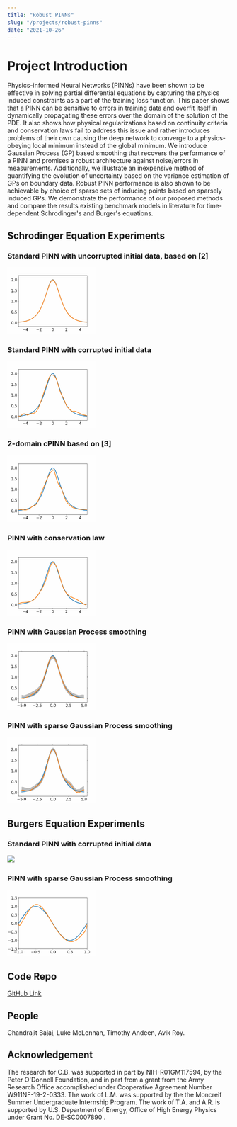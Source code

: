 ```yaml
---
title: "Robust PINNs"
slug: "/projects/robust-pinns"
date: "2021-10-26"
---
```


# Project Introduction

Physics-informed Neural Networks (PINNs) have been shown to be effective in solving partial differential equations by capturing the physics induced constraints as a part of the training loss function. This paper shows that a PINN can be sensitive to errors in training data and overfit itself in dynamically propagating these errors over the domain of the solution of the PDE. It also shows how physical regularizations based on continuity criteria and conservation laws fail to address this issue and rather introduces problems of their own causing the deep network to converge to a physics-obeying local minimum instead of the global minimum. We introduce Gaussian Process (GP) based smoothing that recovers the performance of a PINN and promises a robust architecture against noise/errors in measurements. Additionally, we illustrate an inexpensive method of quantifying the evolution of uncertainty based on the variance estimation of GPs on boundary data. Robust PINN performance is also shown to be achievable by choice of sparse sets of inducing points based on sparsely induced GPs. We demonstrate the performance of our proposed methods and compare the results existing benchmark models in literature for time-dependent Schrodinger's and Burger's equations.

## Schrodinger Equation Experiments

### Standard PINN with uncorrupted initial data, based on [2]
<img src = "../../../images/projects/robust_pinns/NLS_h_no_error.gif" width = 200></img>
### Standard PINN with corrupted initial data
<img src = "../../../images/projects/robust_pinns/NLS_h_no_smoothing.gif" width = 200></img>
### 2-domain cPINN based on [3]
<img src = "../../../images/projects/robust_pinns/cPINN_NLS_h.gif" width = 200></img>
### PINN with conservation law
<img src = "../../../images/projects/robust_pinns/PINN_with_Conservation_NLS_h.gif" width = 200></img>
### PINN with Gaussian Process smoothing
<img src = "../../../images/projects/robust_pinns/NLS_h_GP_with_bounds.gif" width = 200></img>
### PINN with sparse Gaussian Process smoothing
<img src = "../../../images/projects/robust_pinns/NLS_h_SGP30_with_bounds.gif" width = 200></img>


## Burgers Equation Experiments

### Standard PINN with corrupted initial data
<img src = "../../../images/projects/robust_pinns/Burgers_Standard_PINN_Burgers.gif" width = 200></img>
### PINN with sparse Gaussian Process smoothing
<img src = "../../../images/projects/robust_pinns/SGP_PINN_Burgers.gif" width = 200></img>

## Code Repo
[GitHub Link](https://github.com/CVC-Lab/RobustPINNs)

## People
Chandrajit Bajaj, Luke McLennan, Timothy Andeen, Avik Roy.

## Acknowledgement
The research for C.B. was supported in part by NIH-R01GM117594, by the Peter O'Donnell Foundation, and in part from a grant from the Army Research Office accomplished under Cooperative Agreement Number W911NF-19-2-0333. The work of L.M. was supported by the the Moncreif Summer Undergraduate Internship Program. The work of T.A. and A.R. is supported by U.S. Department of Energy, Office of High Energy Physics under Grant No. DE-SC0007890 .
